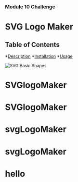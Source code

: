 ### Module 10 Challenge 
# SVG Logo Maker

## Table of Contents
*[Description](#description)
*[Installation](#installation)
*[Usage](#usage)



![SVG Basic Shapes](https://developer.mozilla.org/en-US/docs/Web/SVG/Tutorial/Basic_Shapes)
# SVGlogoMaker
# SVGlogoMaker
# svgLogoMaker
# svgLogoMaker
# hello
